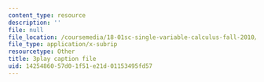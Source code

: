 ```yaml
---
content_type: resource
description: ''
file: null
file_location: /coursemedia/18-01sc-single-variable-calculus-fall-2010/1425486057d01f51e21d01153495fd57_KhwQKE_tld0.srt
file_type: application/x-subrip
resourcetype: Other
title: 3play caption file
uid: 14254860-57d0-1f51-e21d-01153495fd57
---
```

